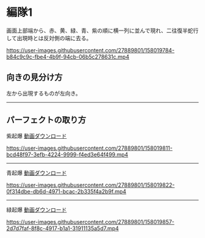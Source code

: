 # 編隊1  
  
画面上部端から、赤、黄、緑、青、紫の順に横一列に並んで現れ、二往復半蛇行して出現時とは反対側の端に去る。

https://user-images.githubusercontent.com/27889801/158019784-b84c9c9c-fbe4-4b9f-94cb-06b5c278631c.mp4
  
## 向きの見分け方  
左から出現するものが左向き。  
___
## パーフェクトの取り方  

紫起爆 [動画ダウンロード](media/H264/form1perP.mp4?raw=true)  

https://user-images.githubusercontent.com/27889801/158019811-bcd48f97-3efb-4224-9999-f4ed3e64f499.mp4

___
青起爆 [動画ダウンロード](media/H264/form1perB.mp4?raw=true)  

https://user-images.githubusercontent.com/27889801/158019822-0f314dbe-db6d-4971-bcac-2b335f4a2b9f.mp4

___
緑起爆 [動画ダウンロード](media/H264/form1perG.mp4?raw=true)

https://user-images.githubusercontent.com/27889801/158019857-2d7d7faf-8f8c-4917-b1a1-31911135a5d7.mp4

